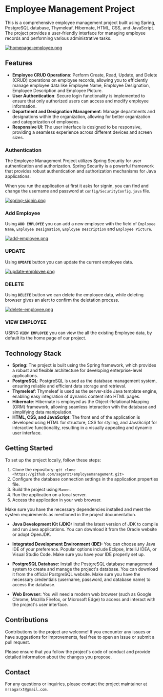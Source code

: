 # Employee Management Project

This is a comprehensive employee management project built using Spring, PostgreSQL database, Thymeleaf, Hibernate, HTML, CSS, and JavaScript. The project provides a user-friendly interface for managing employee records and performing various administrative tasks.

[![homepage-employee.png](https://i.postimg.cc/LskBFjtN/homepage-employee.png)](https://postimg.cc/f3L0xtg9)
## Features

- **Employee CRUD Operations**: Perform Create, Read, Update, and Delete (CRUD) operations on employee records, allowing you to efficiently manage employee data like Employee Name, Employee Designation, Employee Description and Employee Picture.
- **User Authentication**: Secure login functionality is implemented to ensure that only authorized users can access and modify employee information.
- **Department and Designation Management**: Manage departments and designations within the organization, allowing for better organization and categorization of employees.
- **Responsive UI**: The user interface is designed to be responsive, providing a seamless experience across different devices and screen sizes.

### Authentication
The Employee Management Project utilizes Spring Security for user authentication and authorization. Spring Security is a powerful framework that provides robust authentication and authorization mechanisms for Java applications.

When you run the application at first it asks for signin, you can find and change the username and password at `config/SecurityConfig.java` file.

[![spring-signin.png](https://i.postimg.cc/DfRgsfwQ/spring-signin.png)](https://postimg.cc/Thqgv6mh)

### Add Employee
Using **`ADD EMPLOYEE`** you can add a new employee with the field of `Employee Name`, `Employee Designation`, `Employee Description` and `Employee Picture`.

[![add-employee.png](https://i.postimg.cc/htB1yCxf/add-employee.png)](https://postimg.cc/kBTSDvTm)

### UPDATE
Using **`UPDATE`** button you can update the current employee data.

[![update-employee.png](https://i.postimg.cc/7LPMDfK4/update-employee.png)](https://postimg.cc/Mn4jmKk3)

### DELETE
Using **`DELETE`** button we can delete the employee data, while deleting browser gives an alert to confirm the deletation process.

[![delete-employee.png](https://i.postimg.cc/L6fVVdJc/delete-employee.png)](https://postimg.cc/yk19VbXj)

### VIEW EMPLOYEE
USING **`VIEW EMPLOYEE`** you can view the all the existing Employee data, by default its the home page of our project.

## Technology Stack

- **Spring**: The project is built using the Spring framework, which provides a robust and flexible architecture for developing enterprise-level applications.
- **PostgreSQL**: PostgreSQL is used as the database management system, ensuring reliable and efficient data storage and retrieval.
- **Thymeleaf**: Thymeleaf is used as the server-side Java template engine, enabling easy integration of dynamic content into HTML pages.
- **Hibernate**: Hibernate is employed as the Object-Relational Mapping (ORM) framework, allowing seamless interaction with the database and simplifying data manipulation.
- **HTML, CSS, and JavaScript**: The front end of the application is developed using HTML for structure, CSS for styling, and JavaScript for interactive functionality, resulting in a visually appealing and dynamic user interface.

## Getting Started

To set up the project locally, follow these steps:

1. Clone the repository: `git clone <https://github.com/sagarxt/employeemanagement.git>`
2. Configure the database connection settings in the application.properties file.
3. Build the project using `Maven`.
4. Run the application on a local server.
5. Access the application in your web browser.

Make sure you have the necessary dependencies installed and meet the system requirements as mentioned in the project documentation.

- **Java Development Kit (JDK):** Install the latest version of JDK to compile and run Java applications. You can download it from the Oracle website or adopt OpenJDK.

- **Integrated Development Environment (IDE):** You can choose any Java IDE of your preference. Popular options include Eclipse, IntelliJ IDEA, or Visual Studio Code. Make sure you have your IDE properly set up.

- **PostgreSQL Database:** Install the PostgreSQL database management system to create and manage the project's database. You can download it from the official PostgreSQL website. Make sure you have the necessary credentials (username, password, and database name) to access the database.

- **Web Browser:** You will need a modern web browser (such as Google Chrome, Mozilla Firefox, or Microsoft Edge) to access and interact with the project's user interface.

## Contributions

Contributions to the project are welcome! If you encounter any issues or have suggestions for improvements, feel free to open an issue or submit a pull request.

Please ensure that you follow the project's code of conduct and provide detailed information about the changes you propose.

## Contact

For any questions or inquiries, please contact the project maintainer at `mrsagarxt@gmail.com`.

